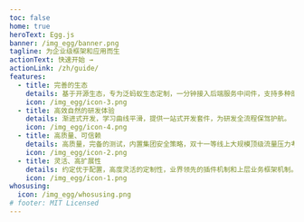 ```yaml
---
toc: false
home: true
heroText: Egg.js
banner: /img_egg/banner.png
tagline: 为企业级框架和应用而生
actionText: 快速开始 →
actionLink: /zh/guide/
features:
  - title: 完善的生态
    details: 基于开源生态，专为泛蚂蚁生态定制，一分钟接入后端服务中间件，支持多种部署环境。
    icon: /img_egg/icon-3.png
  - title: 高效自然的研发体验
    details: 渐进式开发，学习曲线平滑，提供一站式开发套件，为研发全流程保驾护航。
    icon: /img_egg/icon-4.png
  - title: 高质量、可信赖
    details: 高质量，完备的测试，内置集团安全策略，双十一等线上大规模顶级流量压力考验。
    icon: /img_egg/icon-2.png
  - title: 灵活、高扩展性
    details: 约定优于配置，高度灵活的定制性，业界领先的插件机制和上层业务框架机制。
    icon: /img_egg/icon-1.png
whosusing:
  icon: /img_egg/whosusing.png
# footer: MIT Licensed
---
```

